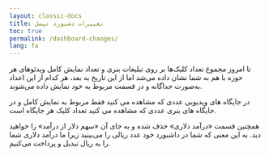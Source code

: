 ```yaml
---
layout: classic-docs
title: تغییرات دشبورد تپسل
toc: true
permalink: /dashboard-changes/
lang: fa
---
```

تا امروز مجموع تعداد کلیک‌ها بر روی تبلیغات بنری و تعداد نمایش کامل ویدئوهای هر حوزه با هم به شما نشان داده می‌شد اما از این تاریخ به بعد، هر کدام از این اعداد به‌صورت جداگانه و در قسمت مربوط به خود نمایش داده می‌شوند.


در جایگاه های ویدیویی عددی که مشاهده می کنید فقط مربوط به نمایش کامل  و در جایگاه های بنری عددی که مشاهده می کنید تعداد کلیک هر جایگاه است.

همچنین قسمت «درآمد دلاری» حذف شده و به جای آن «سهم دلار از درآمد» را خواهید دید. به این معنی که شما در داشبورد خود عدد ریالی را می‌بینید زیرا ما درآمد دلاری شما را به ریال تبدیل و پرداخت می‌کنیم.
